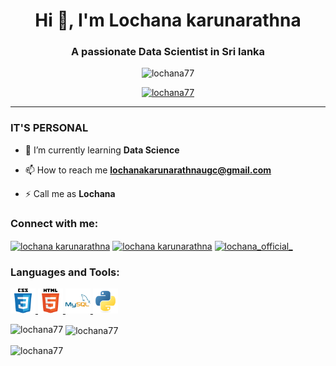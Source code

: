 <h1 align="center">Hi 👋, I'm Lochana karunarathna</h1>
<h3 align="center">A passionate Data Scientist in Sri lanka</h3>

<p align="center"> <img src="https://komarev.com/ghpvc/?username=lochana77&label=Profile%20views&color=0e75b6&style=flat" alt="lochana77" /> </p>

<p align="center"> <a href="https://github.com/ryo-ma/github-profile-trophy"><img src="https://github-profile-trophy.vercel.app/?username=lochana77" alt="lochana77" /></a> </p>

---
### IT'S PERSONAL

- 🌱 I’m currently learning **Data Science**

- 📫 How to reach me **lochanakarunarathnaugc@gmail.com**

- ⚡ Call me as **Lochana**

<h3 align="left">Connect with me:</h3>
<p align="left">
<a href="https://linkedin.com/in/lochana karunarathna" target="blank"><img align="center" src="https://raw.githubusercontent.com/rahuldkjain/github-profile-readme-generator/master/src/images/icons/Social/linked-in-alt.svg" alt="lochana karunarathna" height="30" width="40" /></a>
<a href="https://fb.com/lochana karunarathna" target="blank"><img align="center" src="https://raw.githubusercontent.com/rahuldkjain/github-profile-readme-generator/master/src/images/icons/Social/facebook.svg" alt="lochana karunarathna" height="30" width="40" /></a>
<a href="https://instagram.com/lochana_official_" target="blank"><img align="center" src="https://raw.githubusercontent.com/rahuldkjain/github-profile-readme-generator/master/src/images/icons/Social/instagram.svg" alt="lochana_official_" height="30" width="40" /></a>
</p>

<h3 align="left">Languages and Tools:</h3>
<p align="left"> <a href="https://www.w3schools.com/css/" target="_blank" rel="noreferrer"> <img src="https://raw.githubusercontent.com/devicons/devicon/master/icons/css3/css3-original-wordmark.svg" alt="css3" width="40" height="40"/> </a> <a href="https://www.w3.org/html/" target="_blank" rel="noreferrer"> <img src="https://raw.githubusercontent.com/devicons/devicon/master/icons/html5/html5-original-wordmark.svg" alt="html5" width="40" height="40"/> </a> <a href="https://www.mysql.com/" target="_blank" rel="noreferrer"> <img src="https://raw.githubusercontent.com/devicons/devicon/master/icons/mysql/mysql-original-wordmark.svg" alt="mysql" width="40" height="40"/> </a> <a href="https://www.python.org" target="_blank" rel="noreferrer"> <img src="https://raw.githubusercontent.com/devicons/devicon/master/icons/python/python-original.svg" alt="python" width="40" height="40"/> </a> </p>

<p><img align="left" src="https://github-readme-stats.vercel.app/api/top-langs?username=lochana77&show_icons=true&locale=en&layout=compact" alt="lochana77" /></p>

<p>&nbsp;<img align="center" src="https://github-readme-stats.vercel.app/api?username=lochana77&show_icons=true&locale=en" alt="lochana77" /></p>

<p><img align="center" src="https://github-readme-streak-stats.herokuapp.com/?user=lochana77&" alt="lochana77" /></p>
